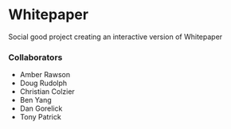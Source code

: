 # Whitepaper
Social good project creating an interactive version of Whitepaper

### Collaborators 

- Amber Rawson 
- Doug Rudolph
- Christian Colzier 
- Ben Yang 
- Dan Gorelick
- Tony Patrick 
